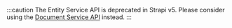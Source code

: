 :::caution
The Entity Service API is deprecated in Strapi v5. Please consider using the [Document Service API](/cms/api/document-service) instead.
:::
